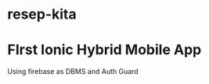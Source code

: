 # resep-kita

<h1> FIrst Ionic Hybrid Mobile App </h1>
<p> 
  Using firebase as DBMS and Auth Guard
</p>
